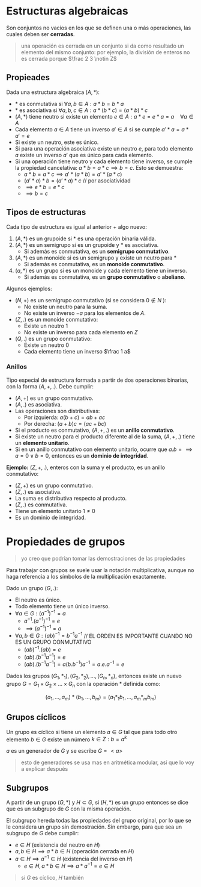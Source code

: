 # Estructuras algebraicas

Son conjuntos no vacíos en los que se definen una o más operaciones, las cuales deben ser **cerradas**.

> una operación es cerrada en un conjunto si da como resultado un elemento del mismo conjunto: por ejemplo, la división de enteros no es cerrada porque $\frac 2 3 \notin Z$
## Propieades

Dada una estructura algebraica $(A,\ast)$:
* $\ast$ es conmutativa si $\forall a,b \in A : a \ast b = b \ast a$
* $\ast$ es asociativa si $\forall a,b,c \in A : a \ast (b \ast c) = (a \ast b) \ast c$
* $(A,\ast)$ tiene neutro si existe un elemento $e \in A : a \ast e = e \ast a = a \quad \forall a \in A$
* Cada elemento $a \in A$ tiene un inverso $a' \in A$ si se cumple $a' \ast a = a \ast a' = e$
* Si existe un neutro, este es único.
* Si para una operación asociativa existe un neutro $e$, para todo elemento $a$ existe un inverso $a'$ que es único para cada elemento.
* Si una operación tiene neutro y cada elemento tiene inverso, se cumple la propiedad cancelativa: $a \ast b = a \ast c \implies b = c$. Esto se demuestra:
    * $a \ast b = a \ast c \implies a' \ast (a \ast b) = a' \ast (a \ast c)$
    * $(a' \ast a) \ast b = (a' \ast a) \ast c$ // por asociatividad
    * $\implies e \ast b = e \ast c$
    * $\implies b = c$

## Tipos de estructuras

Cada tipo de estructura es igual al anterior + algo nuevo:
1. $(A, \ast)$ es un grupoide si $\ast$ es una operación binaria válida.
1. $(A, \ast)$ es un semigrupo si es un grupoide y $\ast$ es asociativa.
    * Si además es conmutativa, es un **semigrupo conmutativo**.
1. $(A, \ast)$ es un monoide si es un semigrupo y existe un neutro para $\ast$
    * Si además es conmutativa, es un **monoide conmutativo**.
1. $(a, \ast)$ es un grupo si es un monoide y cada elemento tiene un inverso.
    * Si además es conmutativa, es un **grupo conmutativo** o **abeliano**.

Algunos ejemplos:
* $(N,+)$ es un semigrupo conmutativo (si se considera $0 \notin N$ ):
    * No existe un neutro para la suma.
    * No existe un inverso $-a$ para los elementos de $A$.
* $(Z,.)$ es un monoide conmutativo:
    * Existe un neutro $1$
    * No existe un inverso para cada elemento en $Z$
* $(Q,.)$ es un grupo conmutativo:
    * Existe un neutro $0$
    * Cada elemento tiene un inverso $\frac 1 a$

### Anillos

Tipo especial de estructura formada a partir de dos operaciones binarias, con la forma $(A,+,.)$. Debe cumplir:
* $(A,+)$ es un grupo conmutativo.
* $(A,.)$ es asociativa.
* Las operaciones son distributivas:
    * Por izquierda: $a(b+c) = ab + ac$
    * Por derecha: $(a+b)c = (ac + bc)$
* Si el producto es conmutativo, $(A,+,.)$ es un **anillo conmutativo**.
* Si existe un neutro para el producto diferente al de la suma, $(A,+,.)$ tiene un **elemento unitario**.
* Si en un anillo conmutativo con elemento unitario, ocurre que $a.b = \implies a=0 \lor b = 0$, entonces es un **dominio de integridad**.

**Ejemplo:** $(Z,+,.)$, enteros con la suma y el producto, es un anillo conmutativo:
* $(Z,+)$ es un grupo conmutativo.
* $(Z,.)$ es asociativa.
* La suma es distributiva respecto al producto.
* $(Z,.)$ es conmutativa.
* Tiene un elemento unitario $1 \ne 0$
* Es un dominio de integridad.

# Propiedades de grupos

> yo creo que podrían tomar las demostraciones de las propiedades

Para trabajar con grupos se suele usar la notación multiplicativa, aunque no haga referencia a los símbolos de la multiplicación exactamente.

Dado un grupo $(G,.)$:
* El neutro es único.
* Todo elemento tiene un único inverso.
* $\forall a \in G : (a^{-1})^{-1} = a$
    * $a^{-1}. (a^{-1})^{-1} = e$
    * $\implies (a^{-1})^{-1} = a$
* $\forall a,b \in G: (ab)^{-1} = b^{-1}a^{-1}$ // EL ORDEN ES IMPORTANTE CUANDO NO ES UN GRUPO CONMUTATIVO
    * $(ab)^{-1}.(ab) = e$
    * $(ab).(b^{-1}a^{-1}) = e$
    * $(ab).(b^{-1}a^{-1}) = a(b.b^{-1})a^{-1} = a.e.a^{-1} = e$

Dados los grupos $(G_1, \ast_1), (G_2, \ast_2), ... , (G_n, \ast_n)$, entonces existe un nuevo grupo $G = G_1 \times G_2 \times ... \times G_n$ con la operación $\ast$ definida como:

$$(a_1, ..., a_m) \ast (b_1, ..., b_m) = (a_1 \ast_1 b_1, ..., a_m \ast_m b_m)$$

## Grupos cíclicos

Un grupo es cíclico si tiene un elemento $a \in G$ tal que para todo otro elemento $b \in G$ existe un número $k \in Z: b = a^k$

$a$ es un generador de $G$ y se escribe $G = <a>$

> esto de generadores se usa mas en aritmética modular, así que lo voy a explicar después

## Subgrupos

A partir de un grupo $(G,\ast)$ y $H \subset G$, si $(H,\ast)$ es un grupo entonces se dice que es un subgrupo de $G$ con la misma operación.

El subgrupo hereda todas las propiedades del grupo original, por lo que se le considera un grupo sin demostración. Sin embargo, para que sea un subgrupo de $G$ debe cumplir:
* $e \in H$ (existencia del neutro en $H$)
* $a,b \in H \implies a \ast b \in H$ (operación cerrada en $H$)
* $a \in H \implies a^{-1} \in H$ (existencia del inverso en $H$)
    * $e \in H, a \ast b \in H \implies a \ast a^{-1} = e \in H$

> si $G$ es cíclico, $H$ también